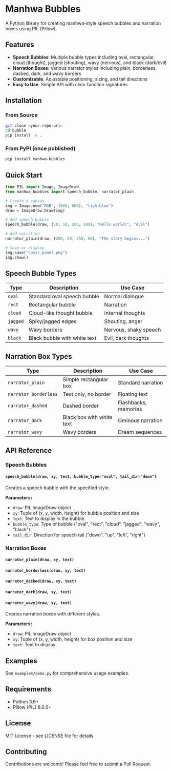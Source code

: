 # Manhwa Bubbles

A Python library for creating manhwa-style speech bubbles and narration boxes using PIL (Pillow).

## Features

- **Speech Bubbles**: Multiple bubble types including oval, rectangular, cloud (thought), jagged (shouting), wavy (nervous), and black (dark/evil)
- **Narration Boxes**: Various narrator styles including plain, borderless, dashed, dark, and wavy borders
- **Customizable**: Adjustable positioning, sizing, and tail directions
- **Easy to Use**: Simple API with clear function signatures

## Installation

### From Source
```bash
git clone <your-repo-url>
cd bubble
pip install -e .
```

### From PyPI (once published)
```bash
pip install manhwa-bubbles
```

## Quick Start

```python
from PIL import Image, ImageDraw
from manhwa_bubbles import speech_bubble, narrator_plain

# Create a canvas
img = Image.new("RGB", (800, 600), "lightblue")
draw = ImageDraw.Draw(img)

# Add speech bubble
speech_bubble(draw, (50, 50, 200, 100), "Hello world!", "oval")

# Add narration
narrator_plain(draw, (300, 50, 250, 80), "The story begins...")

# Save or display
img.save("comic_panel.png")
img.show()
```

## Speech Bubble Types

| Type | Description | Use Case |
|------|-------------|----------|
| `oval` | Standard oval speech bubble | Normal dialogue |
| `rect` | Rectangular bubble | Narration |
| `cloud` | Cloud-like thought bubble | Internal thoughts |
| `jagged` | Spiky/jagged edges | Shouting, anger |
| `wavy` | Wavy borders | Nervous, shaky speech |
| `black` | Black bubble with white text | Evil, dark thoughts |

## Narration Box Types

| Type | Description | Use Case |
|------|-------------|----------|
| `narrator_plain` | Simple rectangular box | Standard narration |
| `narrator_borderless` | Text only, no border | Floating text |
| `narrator_dashed` | Dashed border | Flashbacks, memories |
| `narrator_dark` | Black box with white text | Ominous narration |
| `narrator_wavy` | Wavy borders | Dream sequences |

## API Reference

### Speech Bubbles

#### `speech_bubble(draw, xy, text, bubble_type="oval", tail_dir="down")`

Creates a speech bubble with the specified style.

**Parameters:**
- `draw`: PIL ImageDraw object
- `xy`: Tuple of (x, y, width, height) for bubble position and size
- `text`: Text to display in the bubble
- `bubble_type`: Type of bubble ("oval", "rect", "cloud", "jagged", "wavy", "black")
- `tail_dir`: Direction for speech tail ("down", "up", "left", "right")

### Narration Boxes

#### `narrator_plain(draw, xy, text)`
#### `narrator_borderless(draw, xy, text)`
#### `narrator_dashed(draw, xy, text)`
#### `narrator_dark(draw, xy, text)`
#### `narrator_wavy(draw, xy, text)`

Creates narration boxes with different styles.

**Parameters:**
- `draw`: PIL ImageDraw object
- `xy`: Tuple of (x, y, width, height) for box position and size
- `text`: Text to display

## Examples

See `examples/demo.py` for comprehensive usage examples.

## Requirements

- Python 3.6+
- Pillow (PIL) 8.0.0+

## License

MIT License - see LICENSE file for details.

## Contributing

Contributions are welcome! Please feel free to submit a Pull Request.